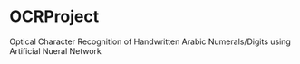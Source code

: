 # OCRProject
Optical Character Recognition of Handwritten Arabic Numerals/Digits using Artificial Nueral Network
